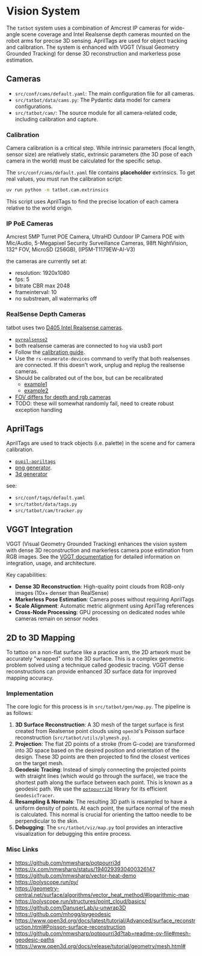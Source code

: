 # Vision System

The `tatbot` system uses a combination of Amcrest IP cameras for wide-angle scene coverage and Intel Realsense depth cameras mounted on the robot arms for precise 3D sensing. AprilTags are used for object tracking and calibration. The system is enhanced with VGGT (Visual Geometry Grounded Tracking) for dense 3D reconstruction and markerless pose estimation.

## Cameras

- `src/conf/cams/default.yaml`: The main configuration file for all cameras.
- `src/tatbot/data/cams.py`: The Pydantic data model for camera configurations.
- `src/tatbot/cam/`: The source module for all camera-related code, including calibration and capture.

### Calibration
Camera calibration is a critical step. While intrinsic parameters (focal length, sensor size) are relatively static, extrinsic parameters (the 3D pose of each camera in the world) must be calculated for the specific setup.

The `src/conf/cams/default.yaml` file contains **placeholder** extrinsics. To get real values, you must run the calibration script:
```bash
uv run python -m tatbot.cam.extrinsics
```
This script uses AprilTags to find the precise location of each camera relative to the world origin.

### IP PoE Cameras
Amcrest 5MP Turret POE Camera, UltraHD Outdoor IP Camera POE with Mic/Audio, 5-Megapixel Security Surveillance Cameras, 98ft NightVision, 132° FOV, MicroSD (256GB), (IP5M-T1179EW-AI-V3)

the cameras are currently set at:

- resolution: 1920x1080
- fps: 5
- bitrate CBR max 2048
- frameinterval: 10
- no substream, all watermarks off 

### RealSense Depth Cameras
tatbot uses two [D405 Intel Realsense cameras](https://www.intelrealsense.com/depth-camera-d405/).

- [`pyrealsense2`](https://github.com/IntelRealSense/librealsense)
- both realsense cameras are connected to `hog` via usb3 port
- Follow the [calibration guide](https://dev.intelrealsense.com/docs/self-calibration-for-depth-cameras).
- Use the `rs-enumerate-devices` command to verify that both realsenses are connected. If this doesn't work, unplug and replug the realsense cameras.
- Should be calibrated out of the box, but can be recalibrated
  - [example1](https://github.com/IntelRealSense/librealsense/blob/master/wrappers/python/examples/depth_auto_calibration_example.py)
  - [example2](https://github.com/IntelRealSense/librealsense/blob/master/wrappers/python/examples/depth_ucal_example.py)
- [FOV differs for depth and rgb cameras](https://www.intel.com/content/www/us/en/support/articles/000030385/emerging-technologies/intel-realsense-technology.html)
- TODO: these will somewhat randomly fail, need to create robust exception handling

## AprilTags

AprilTags are used to track objects (i.e. palette) in the scene and for camera calibration.

- [`pupil-apriltags`](https://github.com/pupil-labs/apriltags)
- [png generator](https://chaitanyantr.github.io/apriltag.html).
- [3d generator](https://lyehe.github.io/aruco_3d/)

see:

- `src/conf/tags/default.yaml`
- `src/tatbot/data/tags.py`
- `src/tatbot/cam/tracker.py`

## VGGT Integration

VGGT (Visual Geometry Grounded Tracking) enhances the vision system with dense 3D reconstruction and markerless camera pose estimation from RGB images. See the [VGGT documentation](vggt.md) for detailed information on integration, usage, and architecture.

Key capabilities:
- **Dense 3D Reconstruction**: High-quality point clouds from RGB-only images (10x+ denser than RealSense)
- **Markerless Pose Estimation**: Camera poses without requiring AprilTags
- **Scale Alignment**: Automatic metric alignment using AprilTag references
- **Cross-Node Processing**: GPU processing on dedicated nodes while cameras remain on sensor nodes

## 2D to 3D Mapping

To tattoo on a non-flat surface like a practice arm, the 2D artwork must be accurately "wrapped" onto the 3D surface. This is a complex geometric problem solved using a technique called geodesic tracing. VGGT dense reconstructions can provide enhanced 3D surface data for improved mapping accuracy.

### Implementation

The core logic for this process is in `src/tatbot/gen/map.py`. The pipeline is as follows:

1.  **3D Surface Reconstruction**: A 3D mesh of the target surface is first created from Realsense point clouds using `open3d`'s Poisson surface reconstruction (`src/tatbot/utils/plymesh.py`).
2.  **Projection**: The flat 2D points of a stroke (from G-code) are transformed into 3D space based on the desired position and orientation of the design. These 3D points are then projected to find the closest vertices on the target mesh.
3.  **Geodesic Tracing**: Instead of simply connecting the projected points with straight lines (which would go through the surface), we trace the shortest path along the surface between each point. This is known as a geodesic path. We use the [`potpourri3d`](https://github.com/nmwsharp/potpourri3d) library for its efficient `GeodesicTracer`.
4.  **Resampling & Normals**: The resulting 3D path is resampled to have a uniform density of points. At each point, the surface normal of the mesh is calculated. This normal is crucial for orienting the tattoo needle to be perpendicular to the skin.
5.  **Debugging**: The `src/tatbot/viz/map.py` tool provides an interactive visualization for debugging this entire process.

### Misc Links

- https://github.com/nmwsharp/potpourri3d
- https://x.com/nmwsharp/status/1940293930400326147
- https://github.com/nmwsharp/vector-heat-demo
- https://polyscope.run/py/
- https://geometry-central.net/surface/algorithms/vector_heat_method/#logarithmic-map
- https://polyscope.run/structures/point_cloud/basics/
- https://github.com/DanuserLab/u-unwrap3D
- https://github.com/mhogg/pygeodesic
- https://www.open3d.org/docs/latest/tutorial/Advanced/surface_reconstruction.html#Poisson-surface-reconstruction
- https://github.com/nmwsharp/potpourri3d?tab=readme-ov-file#mesh-geodesic-paths
- https://www.open3d.org/docs/release/tutorial/geometry/mesh.html#
